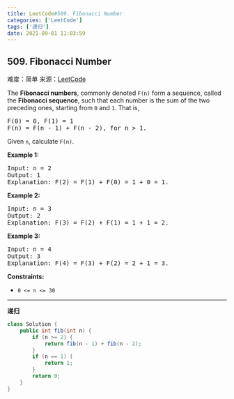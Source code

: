 ```yaml
---
title: LeetCode#509. Fibonacci Number
categories: ['LeetCode']
tags: ['递归']
date: 2021-09-01 11:03:59
---
```

## 509. Fibonacci Number

难度：<span class="level-eazy">简单</span>
来源：[LeetCode](https://leetcode-cn.com/problems/fibonacci-number/)

The **Fibonacci numbers**, commonly denoted `F(n)` form a sequence, called the **Fibonacci sequence**, such that each number is the sum of the two preceding ones, starting from `0` and `1`. That is,
<pre>
F(0) = 0, F(1) = 1
F(n) = F(n - 1) + F(n - 2), for n > 1.
</pre>
Given `n`, calculate `F(n)`.
<!--more-->
**Example 1:**
<pre>
Input: n = 2
Output: 1
Explanation: F(2) = F(1) + F(0) = 1 + 0 = 1.
</pre>

**Example 2:**
<pre>
Input: n = 3
Output: 2
Explanation: F(3) = F(2) + F(1) = 1 + 1 = 2.
</pre>

**Example 3:**
<pre>
Input: n = 4
Output: 3
Explanation: F(4) = F(3) + F(2) = 2 + 1 = 3.
</pre>

**Constraints:**
- `0 <= n <= 30`

------

**递归**
```java
class Solution {
    public int fib(int n) {
        if (n >= 2) {
            return fib(n - 1) + fib(n - 2);
        }
        if (n == 1) {
            return 1;
        }
        return 0;
    }
}
```

